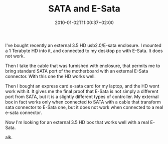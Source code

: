 ﻿---
title: "SATA and E-Sata"
description: ""
date: 2010-01-02T11:00:37+02:00
draft: false
tags: [General]
categories: [General]
---
I've bought recently an external 3.5 HD usb2.0/E-sata enclosure. I mounted a 1 Terabyte HD into it, and connected to my desktop pc with E-Sata. It does not work.

Then I take the cable that was furnished with enclosure, that permits me to bring standard SATA port of the motherboard with an external E-Sata connector. With this one the HD works well.

Then I bought an express card e-sata card for my laptop, and the HD wont work with it. It gives me the final proof that E-Sata is not simply a different port from SATA, but it is a slightly different types of controller. My external box in fact works only when connected to SATA with a cable that transform sata connector to E-Sata one, but it does not work when connected to a real e-sata connector.

Now I'm looking for an external 3.5 HD box that works well with a real E-Sata.

alk.
